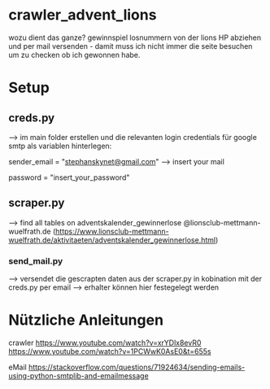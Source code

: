 # crawler_advent_lions
wozu dient das ganze?
gewinnspiel losnummern von der lions HP abziehen und per mail versenden - damit muss ich nicht immer die seite besuchen um zu checken ob ich gewonnen habe.

# Setup
## creds.py 
--> im main folder erstellen und die relevanten login credentials für google smtp als variablen hinterlegen:

sender_email = "stephanskynet@gmail.com" --> insert your mail

password = "insert_your_password"


## scraper.py
--> find all tables on adventskalender_gewinnerlose @lionsclub-mettmann-wuelfrath.de
(https://www.lionsclub-mettmann-wuelfrath.de/aktivitaeten/adventskalender_gewinnerlose.html)


### send_mail.py
--> versendet die gescrapten daten aus der scraper.py in kobination mit der creds.py per email 
--> erhalter können hier festegelegt werden

# Nützliche Anleitungen
crawler
https://www.youtube.com/watch?v=xrYDlx8evR0
https://www.youtube.com/watch?v=1PCWwK0AsE0&t=655s

eMail
https://stackoverflow.com/questions/71924634/sending-emails-using-python-smtplib-and-emailmessage
